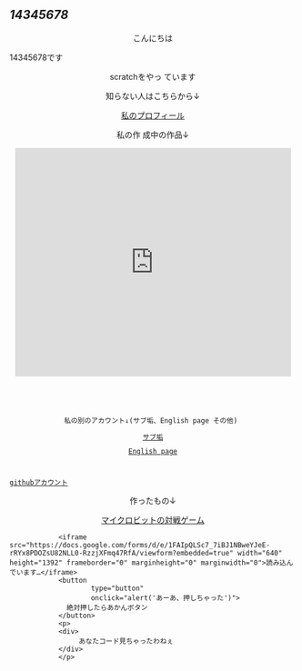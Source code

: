   <!DOCTYPE html>
  <html>
    <head>
      <meta charset="utf-8">
      <meta name="viewport" content="width=device-width, initial-
scale=1">
                    <title>14345678toppage</title>
      <link rel="stylesheet"
href="https://cdn.jsdelivr.net/npm/bulma@0.9.3/css/bulma.min.css">
    </head>
    <body>
    <section class="section">
      <div class="container">
        <p class="subtitle">
          <html lang=ja dir="ltr">
            <head>
              <meta charset="utf-8">
            </head>
<body> <i><a
src="file:///C:/Users/%E5%AE%B6%E6%97%8F/AppData/Local/atom/app-
1.58.0/index.html"><h1>14345678</h1></i></a>
              <a
href="file:///C:/Users/%E5%AE%B6%E6%97%8F/AppData/Local/atom/app-
1.58.0/index.html"><a>
<p style="text-align:center">こんにちは</p><p style="text- align:center">14345678です</p><p style="text-align:center">scratchをやっ ています</p><p style="text-align:center">知らない人はこちらから↓</p><p style="text-align:center"><a class="button" href="https://scratch.mit.edu/users/14345678/" style="text- align:center">私のプロフィール</a></p><p style="text-align:center">私の作 成中の作品↓</p>
          <p style="text-align:center">
            <iframe
src="https://scratch.mit.edu/projects/536578725/embed"
allowtransparency="true" width="485" height="402" frameborder="0"
scrolling="no" allowfullscreen>
          </iframe>
          </p>
          <code>
          <p style="text-align:center">
私の別のアカウント↓(サブ垢、English page その他) </p><p style="text-align:center"><a class="button"
href="https://scratch.mit.edu/users/14345678sub/" style="text- align:center">サブ垢</a></p><p style="text-align:center"><a class="button" href="https://scratch.mit.edu/users/14345678english/" style="text-align:center">English page</a></p>
<a href="" class="btn btn--circle btn--circle-c btn-- shadow"><i class="fas fa-arrow-up"></i></a><p style="text- align:center" ><a href="https://github.com/14345678" class="button">githubアカウント</a></p></code>
<p style="text-align:center">作ったもの↓</p>
<p style="text-align:center"><a href="https://makecode.microbit.org/92863-32250-82736-08865" class="button">マイクロビットの対戦ゲーム</a></p>

                <iframe src="https://docs.google.com/forms/d/e/1FAIpQLSc7_7iBJ1NBweYJeE-rRYx8PDOZsU82NLL0-RzzjXFmq47RfA/viewform?embedded=true" width="640" height="1392" frameborder="0" marginheight="0" marginwidth="0">読み込んでいます…</iframe>
                <button 
                        type="button" 
                        onclick="alert('あーあ、押しちゃった')">
                  絶対押したらあかんボタン
                </button>
                <p>
                <div>
                     あなたコード見ちゃったわねぇ
                </div>
                </p>
